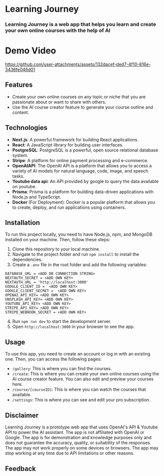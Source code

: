 # Learning Journey

### Learning Journey is a web app that helps you learn and create your own online courses with the help of AI

# Demo Video


https://github.com/user-attachments/assets/132dacef-ded7-4f10-816e-3436fe046d01

## Features

- Create your own online courses on any topic or niche that you are passionate about or want to share with others.
- Use the AI course creator feature to generate your course outline and content.

## Technologies

- **Next.js**: A powerful framework for building React applications.
- **React**: A JavaScript library for building user interfaces.
- **PostgreSQL**: PostgreSQL is a powerful, open source relational database system.
- **Stripe**: A platform for online payment processing and e-commerce.
- **OpenAIAPI**: The OpenAI API is a platform that allows you to access a variety of AI models for natural language, code, image, and speech tasks.
- **Youtube data api**: An API provided by google to query the data available on youtube.
- **Prisma**: Prisma is a platform for building data-driven applications with Node.js and TypeScript.
- **Docker** (For Deployment): Docker is a popular platform that allows you to create, deploy, and run applications using containers.
  
## Installation

To run this project locally, you need to have Node.js, npm, and MongoDB installed on your machine. Then, follow these steps:

1. Clone this repository to your local machine.
2. Navigate to the project folder and run `npm install` to install the dependencies.
3. Create a `.env` file in the root folder and add the following variables:

```
DATABASE_URL = <ADD DB CONNECTION STRING>
NEXTAUTH_SECRET = <ADD OWN KEY>
NEXTAUTH_URL = 'http://localhost:3000'
GOOGLE_CLIENT_ID =  <ADD OWN KEY>
GOOGLE_CLIENT_SECRET =  <ADD OWN KEY>
OPENAI_API_KEY= <ADD OWN KEY>
UNSPLASH_API_KEY= <ADD OWN KEY>
YOUTUBE_API_KEY= <ADD OWN KEY>
STRIPE_API_KEY= <ADD OWN KEY>
STRIPE_WEBHOOK_SECRET = <ADD OWN KEY>
```

4. Run `npm run dev` to start the development server.
5. Open `http://localhost:3000` in your browser to see the app.

## Usage

To use this app, you need to create an account or log in with an existing one. Then, you can access the following pages:

- `/gallery`: This is where you can find the courses.
- `/create`: This is where you can create your own online courses using the AI course creator feature. You can also edit and preview your courses here.
- `/course/[courseID]`: This is where you can watch the courses that available.
- `/settings`: This is where you can see and edit your pro subscription.

## Disclaimer

Learning Journey is a prototype web app that uses OpenAI's API & Youtube API to power the AI assistant. The app is not affiliated with OpenAI or Google. The app is for demonstration and knowledge purposes only and does not guarantee the accuracy, quality, or suitability of the responses. The app may not work properly on some devices or browsers. The app may stop working at any time due to API limitations or other reasons.

## Feedback
